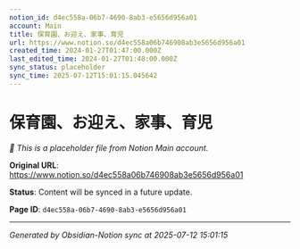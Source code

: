 ```yaml
---
notion_id: d4ec558a-06b7-4690-8ab3-e5656d956a01
account: Main
title: 保育園、お迎え、家事、育児
url: https://www.notion.so/d4ec558a06b746908ab3e5656d956a01
created_time: 2024-01-27T01:47:00.000Z
last_edited_time: 2024-01-27T01:48:00.000Z
sync_status: placeholder
sync_time: 2025-07-12T15:01:15.045642
---
```


# 保育園、お迎え、家事、育児

*🔄 This is a placeholder file from Notion Main account.*

**Original URL**: https://www.notion.so/d4ec558a06b746908ab3e5656d956a01

**Status**: Content will be synced in a future update.

**Page ID**: `d4ec558a-06b7-4690-8ab3-e5656d956a01`

---

*Generated by Obsidian-Notion sync at 2025-07-12 15:01:15*
